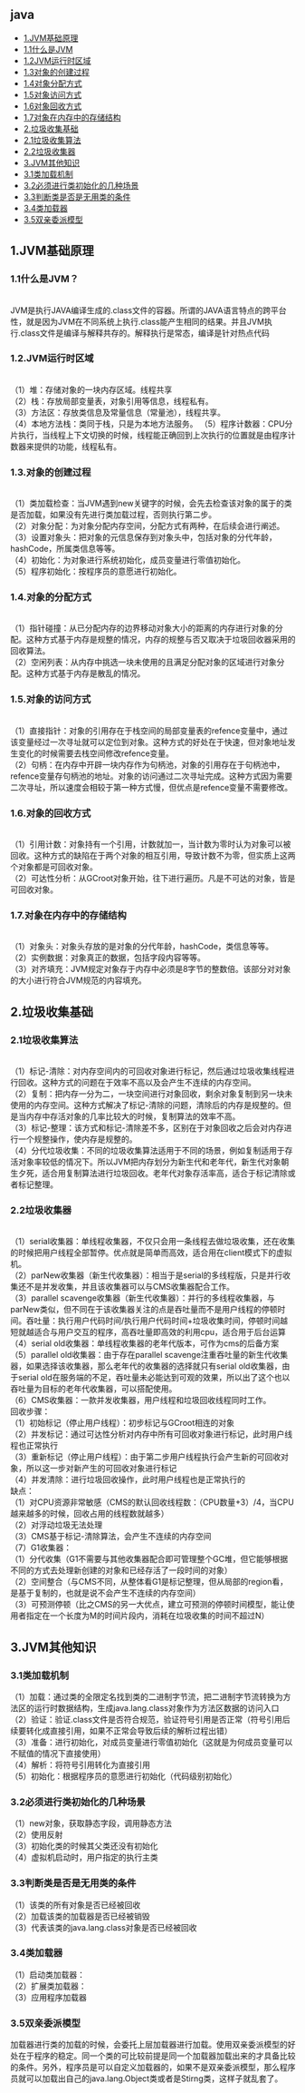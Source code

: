 ## java
* [1.JVM基础原理](#1)
* [1.1什么是JVM](#1.1)
* [1.2JVM运行时区域](#1.2)
* [1.3对象的创建过程](#1.3)
* [1.4对象分配方式](#1.4)
* [1.5对象访问方式](#1.5)
* [1.6对象回收方式](#1.6)
* [1.7对象在内存中的存储结构](#1.7)
* [2.垃圾收集基础](#2)
* [2.1垃圾收集算法](#2.1)
* [2.2垃圾收集器](#2.2)
* [3.JVM其他知识](#3)
* [3.1类加载机制](#3.1)
* [3.2必须进行类初始化的几种场景](#3.2)
* [3.3判断类是否是无用类的条件](#3.3)
* [3.4类加载器](#3.4)
* [3.5双亲委派模型](#3.4)



<h2 id="1">1.JVM基础原理</h2>
  <h3 id="1.1">1.1什么是JVM？</h3><br>
JVM是执行JAVA编译生成的.class文件的容器。所谓的JAVA语言特点的跨平台性，就是因为JVM在不同系统上执行.class能产生相同的结果。并且JVM执行.class文件是编译与解释共存的。解释执行是常态，编译是针对热点代码<br>
  <h3 id="1.2">1.2.JVM运行时区域</h3><br>
  （1）堆：存储对象的一块内存区域。线程共享<br>
  （2）栈：存放局部变量表，对象引用等信息，线程私有。<br>
  （3）方法区：存放类信息及常量信息（常量池），线程共享。<br>
  （4）本地方法栈：类同于栈，只是为本地方法服务。
  （5）程序计数器：CPU分片执行，当线程上下文切换的时候，线程能正确回到上次执行的位置就是由程序计数器来提供的功能，线程私有。<br>
  <h3 id="1.3">1.3.对象的创建过程</h3><br>
  （1）类加载检查：当JVM遇到new关键字的时候，会先去检查该对象的属于的类是否加载，如果没有先进行类加载过程，否则执行第二步。<br>
  （2）对象分配：为对象分配内存空间，分配方式有两种，在后续会进行阐述。<br>
  （3）设置对象头：把对象的元信息保存到对象头中，包括对象的分代年龄，hashCode，所属类信息等等。<br>
  （4）初始化：为对象进行系统初始化，成员变量进行零值初始化。<br>
  （5）程序初始化：按程序员的意愿进行初始化。<br>
  <h3 id="1.4">1.4.对象的分配方式</h3><br>
  （1）指针碰撞：从已分配内存的边界移动对象大小的距离的内存进行对象的分配。这种方式基于内存是规整的情况，内存的规整与否又取决于垃圾回收器采用的回收算法。<br>
  （2）空闲列表：从内存中挑选一块未使用的且满足分配对象的区域进行对象分配。这种方式基于内存是散乱的情况。<br>
  <h3 id="1.5">1.5.对象的访问方式</h3><br>
  （1）直接指针：对象的引用存在于栈空间的局部变量表的refence变量中，通过该变量经过一次寻址就可以定位到对象。这种方式的好处在于快速，但对象地址发生变化的时候需要去栈空间修改refence变量。<br>
  （2）句柄：在内存中开辟一块内存作为句柄池，对象的引用存在于句柄池中，refence变量存句柄池的地址。对象的访问通过二次寻址完成。这种方式因为需要二次寻址，所以速度会相较于第一种方式慢，但优点是refence变量不需要修改。<br>
  <h3 id="1.6">1.6.对象的回收方式</h3><br>
  （1）引用计数：对象持有一个引用，计数就加一，当计数为零时认为对象可以被回收。这种方式的缺陷在于两个对象的相互引用，导致计数不为零，但实质上这两个对象都是可回收对象。<br>
  （2）可达性分析：从GCroot对象开始，往下进行遍历。凡是不可达的对象，皆是可回收对象。<br>
  <h3 id="1.7">1.7.对象在内存中的存储结构</h3><br>
  （1）对象头：对象头存放的是对象的分代年龄，hashCode，类信息等等。<br>
  （2）实例数据：对象真正的数据，包括字段内容等等。<br>
  （3）对齐填充：JVM规定对象存于内存中必须是8字节的整数倍。该部分对对象的大小进行符合JVM规范的内容填充。<br>
  <h2 id="2">2.垃圾收集基础</h2>
  <h3 id="2.1">2.1垃圾收集算法</h3><br>
  （1）标记-清除：对内存空间内的可回收对象进行标记，然后通过垃圾收集线程进行回收。这种方式的问题在于效率不高以及会产生不连续的内存空间。<br>
  （2）复制：把内存一分为二，一块空间进行对象回收，剩余对象复制到另一块未使用的内存空间。这种方式解决了标记-清除的问题，清除后的内存是规整的。但是当内存中存活对象的几率比较大的时候，复制算法的效率不高。<br>
  （3）标记-整理：该方式和标记-清除差不多，区别在于对象回收之后会对内存进行一个规整操作，使内存是规整的。<br>
  （4）分代垃圾收集：不同的垃圾收集算法适用于不同的场景，例如复制适用于存活对象率较低的情况下。所以JVM把内存划分为新生代和老年代，新生代对象朝生夕死，适合用复制算法进行垃圾回收。老年代对象存活率高，适合于标记清除或者标记整理。<br>
  <h3 id="2.2">2.2垃圾收集器</h3><br>
  （1）serial收集器：单线程收集器，不仅只会用一条线程去做垃圾收集，还在收集的时候把用户线程全部暂停。优点就是简单而高效，适合用在client模式下的虚拟机。<br>
  （2）parNew收集器（新生代收集器）：相当于是serial的多线程版，只是并行收集还不是并发收集，并且该收集器可以与CMS收集器配合工作。<br>
  （3）parallel scavenge收集器（新生代收集器）：并行的多线程收集器，与parNew类似，但不同在于该收集器关注的点是吞吐量而不是用户线程的停顿时间。吞吐量：执行用户代码时间/执行用户代码时间+垃圾收集时间，停顿时间越短就越适合与用户交互的程序，高吞吐量即高效的利用cpu，适合用于后台运算<br>
  （4）serial old收集器：单线程收集器的老年代版本，可作为cms的后备方案<br>
  （5）parallel old收集器：由于存在parallel scavenge注重吞吐量的新生代收集器，如果选择该收集器，那么老年代的收集器的选择就只有serial old收集器，由于serial old在服务端的不足，吞吐量未必能达到可观的效果，所以出了这个也以吞吐量为目标的老年代收集器，可以搭配使用。<br>
  （6）CMS收集器：一款并发收集器，用户线程和垃圾回收线程同时工作。<br>
 回收步骤：<br>
（1）初始标记（停止用户线程）：初步标记与GCroot相连的对象<br>
（2）并发标记：通过可达性分析对内存中所有可回收对象进行标记，此时用户线程也正常执行<br>
（3）重新标记（停止用户线程）：由于第二步用户线程执行会产生新的可回收对象，所以这一步对新产生的可回收对象进行标记<br>
（4）并发清除：进行垃圾回收操作，此时用户线程也是正常执行的<br>
缺点：<br>
（1）对CPU资源非常敏感（CMS的默认回收线程数：（CPU数量+3）/4，当CPU越来越多的时候，回收占用的线程数就越多）<br>
（2）对浮动垃圾无法处理<br>
（3）CMS基于标记-清除算法，会产生不连续的内存空间<br>
（7）G1收集器：<br>
（1）分代收集（G1不需要与其他收集器配合即可管理整个GC堆，但它能够根据不同的方式去处理新创建的对象和已经存活了一段时间的对象）<br>
（2）空间整合（与CMS不同，从整体看G1是标记整理，但从局部的region看，是基于复制的，也就是说不会产生不连续的内存空间）<br>
（3）可预测停顿（比之CMS的另一大优点，建立可预测的停顿时间模型，能让使用者指定在一个长度为M的时间片段内，消耗在垃圾收集的时间不超过N）<br>
  <h2 id="3">3.JVM其他知识</h2>
  <h3 id="3.1">3.1类加载机制</h3>
  （1）加载：通过类的全限定名找到类的二进制字节流，把二进制字节流转换为方法区的运行时数据结构，生成java.lang.class对象作为方法区数据的访问入口<br>
  （2）验证：验证.class文件是否符合规范，验证符号引用是否正常（符号引用后续要转化成直接引用，如果不正常会导致后续的解析过程出错）<br>
  （3）准备：进行初始化，对成员变量进行零值初始化（这就是为何成员变量可以不赋值的情况下直接使用）<br>
  （4）解析：将符号引用转化为直接引用<br>
  （5）初始化：根据程序员的意愿进行初始化（代码级别初始化）<br>
  <h3 id="3.2">3.2必须进行类初始化的几种场景</h3>
  （1）new对象，获取静态字段，调用静态方法<br>
  （2）使用反射<br>
  （3）初始化类的时候其父类还没有初始化<br>
  （4）虚拟机启动时，用户指定的执行主类<br>
  <h3 id="3.3">3.3判断类是否是无用类的条件</h3>
  （1）该类的所有对象是否已经被回收<br>
  （2）加载该类的加载器是否已经被销毁<br>
  （3）代表该类的java.lang.class对象是否已经被回收<br>
  <h3 id="3.4">3.4类加载器</h3>
  （1）启动类加载器：<br>
  （2）扩展类加载器：<br>
  （3）应用程序加载器<br>
  <h3 id="3.5">3.5双亲委派模型</h3>
  加载器进行类的加载的时候，会委托上层加载器进行加载。使用双亲委派模型的好处在于程序的稳定。同一个类的可比较前提是同一个加载器加载出来的才具备比较的条件。另外，程序员是可以自定义加载器的，如果不是双亲委派模型，那么程序员就可以加载出自己的java.lang.Object类或者是Stirng类，这样子就乱套了。
